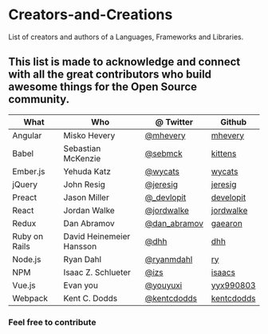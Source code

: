 # Creators-and-Creations

List of creators and authors of a Languages, Frameworks and Libraries. 
## This list is made to acknowledge and connect with all the great contributors who build awesome things for the Open Source community.

| What | Who | @ Twitter| Github | 
| ------ | ------ | --------| ---------|
| Angular | Misko Hevery   | [@mhevery](https://twitter.com/mhevery) | [mhevery](https://github.com/mhevery)
| Babel | Sebastian McKenzie| [@sebmck](https://twitter.com/sebmck)  | [kittens](https://github.com/kittens)
| Ember.js | Yehuda Katz | [@wycats](https://twitter.com/wycats)  | [wycats](https://github.com/wycats)
| jQuery | John Resig| [@jeresig](https://twitter.com/jeresig)  | [jeresig](https://github.com/jeresig)
| Preact | Jason Miller| [@_devlopit](https://twitter.com/_developit)  | [developit](https://github.com/developit)
| React | Jordan Walke| [@jordwalke](https://twitter.com/jordwalke) | [jordwalke](https://github.com/jordwalke)
| Redux | Dan Abramov | [@dan_abramov](https://twitter.com/dan_abramov) |[gaearon](https://github.com/gaearon)
| Ruby on Rails| David Heinemeier Hansson | [@dhh](https://twitter.com/dhh) | [dhh](https://github.com/dhh)
|Node.js| Ryan Dahl| [@ryanmdahl](https://twitter.com/ryanmdahl) | [ry](https://github.com/ry)
| NPM   | Isaac Z. Schlueter| [@izs](https://twitter.com/izs) | [isaacs](https://github.com/isaacs)
| Vue.js  | Evan you| [@youyuxi](https://twitter.com/youyuxi) | [yyx990803](https://github.com/yyx990803)
| Webpack | Kent C. Dodds| [@kentcdodds](https://twitter.com/kentcdodds) | [kentcdodds](https://github.com/kentcdodds)


### Feel free to contribute
